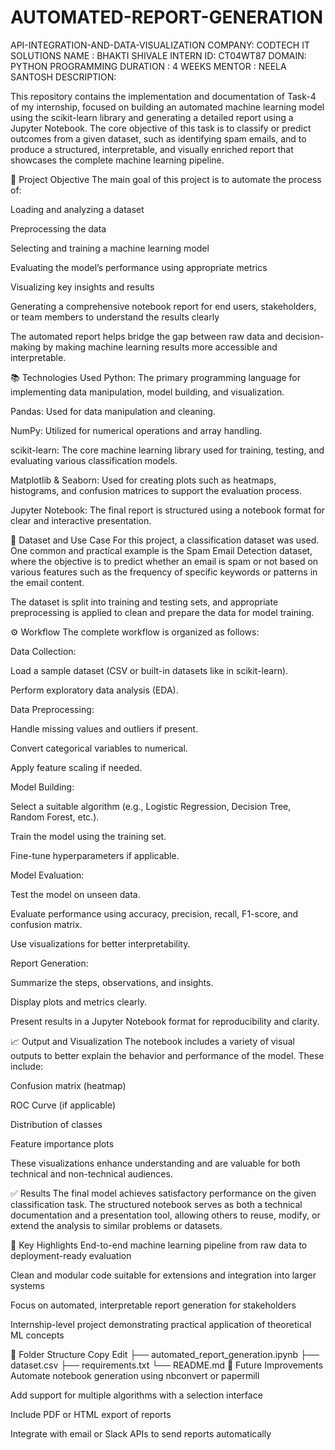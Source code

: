 # AUTOMATED-REPORT-GENERATION
API-INTEGRATION-AND-DATA-VISUALIZATION
COMPANY: CODTECH IT SOLUTIONS
NAME : BHAKTI SHIVALE
INTERN ID: CT04WT87
DOMAIN: PYTHON PROGRAMMING
DURATION : 4 WEEKS
MENTOR : NEELA SANTOSH
DESCRIPTION:

This repository contains the implementation and documentation of Task-4 of my internship, focused on building an automated machine learning model using the scikit-learn library and generating a detailed report using a Jupyter Notebook. The core objective of this task is to classify or predict outcomes from a given dataset, such as identifying spam emails, and to produce a structured, interpretable, and visually enriched report that showcases the complete machine learning pipeline.

🚀 Project Objective
The main goal of this project is to automate the process of:

Loading and analyzing a dataset

Preprocessing the data

Selecting and training a machine learning model

Evaluating the model’s performance using appropriate metrics

Visualizing key insights and results

Generating a comprehensive notebook report for end users, stakeholders, or team members to understand the results clearly

The automated report helps bridge the gap between raw data and decision-making by making machine learning results more accessible and interpretable.

📚 Technologies Used
Python: The primary programming language for implementing data manipulation, model building, and visualization.

Pandas: Used for data manipulation and cleaning.

NumPy: Utilized for numerical operations and array handling.

scikit-learn: The core machine learning library used for training, testing, and evaluating various classification models.

Matplotlib & Seaborn: Used for creating plots such as heatmaps, histograms, and confusion matrices to support the evaluation process.

Jupyter Notebook: The final report is structured using a notebook format for clear and interactive presentation.

🔎 Dataset and Use Case
For this project, a classification dataset was used. One common and practical example is the Spam Email Detection dataset, where the objective is to predict whether an email is spam or not based on various features such as the frequency of specific keywords or patterns in the email content.

The dataset is split into training and testing sets, and appropriate preprocessing is applied to clean and prepare the data for model training.

⚙️ Workflow
The complete workflow is organized as follows:

Data Collection:

Load a sample dataset (CSV or built-in datasets like in scikit-learn).

Perform exploratory data analysis (EDA).

Data Preprocessing:

Handle missing values and outliers if present.

Convert categorical variables to numerical.

Apply feature scaling if needed.

Model Building:

Select a suitable algorithm (e.g., Logistic Regression, Decision Tree, Random Forest, etc.).

Train the model using the training set.

Fine-tune hyperparameters if applicable.

Model Evaluation:

Test the model on unseen data.

Evaluate performance using accuracy, precision, recall, F1-score, and confusion matrix.

Use visualizations for better interpretability.

Report Generation:

Summarize the steps, observations, and insights.

Display plots and metrics clearly.

Present results in a Jupyter Notebook format for reproducibility and clarity.

📈 Output and Visualization
The notebook includes a variety of visual outputs to better explain the behavior and performance of the model. These include:

Confusion matrix (heatmap)

ROC Curve (if applicable)

Distribution of classes

Feature importance plots

These visualizations enhance understanding and are valuable for both technical and non-technical audiences.

✅ Results
The final model achieves satisfactory performance on the given classification task. The structured notebook serves as both a technical documentation and a presentation tool, allowing others to reuse, modify, or extend the analysis to similar problems or datasets.

📌 Key Highlights
End-to-end machine learning pipeline from raw data to deployment-ready evaluation

Clean and modular code suitable for extensions and integration into larger systems

Focus on automated, interpretable report generation for stakeholders

Internship-level project demonstrating practical application of theoretical ML concepts

📂 Folder Structure
Copy
Edit
├── automated_report_generation.ipynb
├── dataset.csv
├── requirements.txt
└── README.md
🔗 Future Improvements
Automate notebook generation using nbconvert or papermill

Add support for multiple algorithms with a selection interface

Include PDF or HTML export of reports

Integrate with email or Slack APIs to send reports automatically

